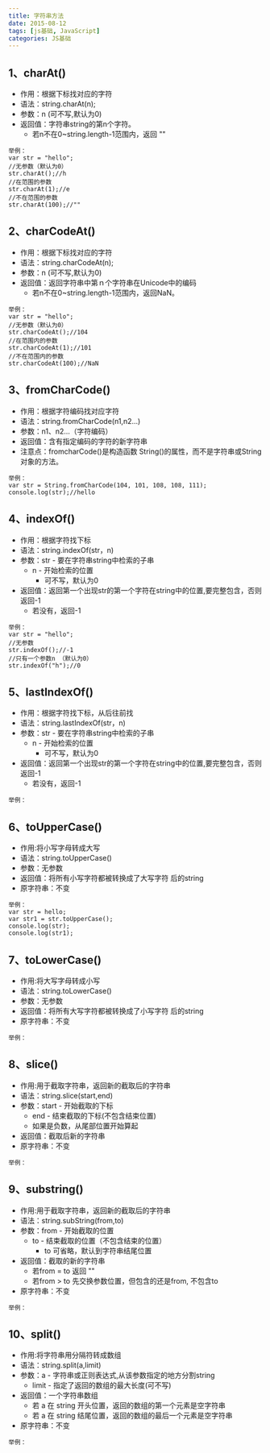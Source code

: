 ```yaml
---
title: 字符串方法
date: 2015-08-12
tags: [js基础, JavaScript]
categories: JS基础
---
```


## 1、charAt()
* 作用：根据下标找对应的字符
* 语法：string.charAt(n);
* 参数：n (可不写,默认为0)
* 返回值：字符串string的第n个字符。
 	* 若n不在0~string.length-1范围内，返回  ""
	
```
举例：
var str = "hello";
//无参数（默认为0）
str.charAt();//h
//在范围的参数
str.charAt(1);//e
//不在范围的参数
str.charAt(100);//""
```
<!--more-->
## 2、charCodeAt()
* 作用：根据下标找对应的字符
* 语法：string.charCodeAt(n);
* 参数：n  (可不写,默认为0)
* 返回值：返回字符串中第ｎ个字符串在Unicode中的编码
	* 若n不在0~string.length-1范围内，返回NaN。
```
举例：
var str = "hello";
//无参数（默认为0）
str.charCodeAt();//104
//在范围内的参数
str.charCodeAt(1);//101
//不在范围内的参数
str.charCodeAt(100);//NaN
```

## 3、fromCharCode()
* 作用：根据字符编码找对应字符
* 语法：string.fromCharCode(n1,n2...)
* 参数：n1、n2...（字符编码）
* 返回值：含有指定编码的字符的新字符串
* 注意点：fromcharCode()是构造函数 String()的属性，而不是字符串或String对象的方法。
```
举例：
var str = String.fromCharCode(104, 101, 108, 108, 111);
console.log(str);//hello
```

## 4、indexOf()
* 作用：根据字符找下标
* 语法：string.indexOf(str，n)
* 参数：str - 要在字符串string中检索的子串
	* n - 开始检索的位置
		* 可不写，默认为0
* 返回值：返回第一个出现str的第一个字符在string中的位置,要完整包含，否则返回-1
	* 若没有，返回-1
```
举例：
var str = "hello";
//无参数
str.indexOf();//-1
//只有一个参数n （默认为0）
str.indexOf("h");//0
```

## 5、lastIndexOf()
* 作用：根据字符找下标，从后往前找
* 语法：string.lastIndexOf(str，n)
* 参数：str - 要在字符串string中检索的子串
	* n - 开始检索的位置
		* 可不写，默认为0
* 返回值：返回第一个出现str的第一个字符在string中的位置,要完整包含，否则返回-1
	* 若没有，返回-1
```
举例：

```

## 6、toUpperCase()
* 作用:将小写字母转成大写
* 语法：string.toUpperCase()
* 参数：无参数
* 返回值：将所有小写字符都被转换成了大写字符 后的string
* 原字符串：不变
```
举例：
var str = hello;
var str1 = str.toUpperCase();
console.log(str);
console.log(str1);
```

## 7、toLowerCase()
* 作用:将大写字母转成小写
* 语法：string.toLowerCase()
* 参数：无参数
* 返回值：将所有大写字符都被转换成了小写字符 后的string
* 原字符串：不变
```
举例：

```

## 8、slice()
* 作用:用于截取字符串，返回新的截取后的字符串
* 语法：string.slice(start,end)
* 参数：start - 开始截取的下标
	* end - 结束截取的下标(不包含结束位置)
	* 如果是负数，从尾部位置开始算起
* 返回值：截取后新的字符串
* 原字符串：不变
```
举例：

```


## 9、substring()
* 作用:用于截取字符串，返回新的截取后的字符串
* 语法：string.subString(from,to)
* 参数：from - 开始截取的位置
	* to - 结束截取的位置（不包含结束的位置）
		* to 可省略，默认到字符串结尾位置
* 返回值：截取的新的字符串
	* 若from = to 返回 ""
	* 若from > to 先交换参数位置，但包含的还是from, 不包含to
* 原字符串：不变
```
举例：

```

## 10、split()
* 作用:将字符串用分隔符转成数组
* 语法：string.split(a,limit)
* 参数：a - 字符串或正则表达式,从该参数指定的地方分割string
	* limit - 指定了返回的数组的最大长度(可不写)
* 返回值：一个字符串数组
	* 若 a 在 string 开头位置，返回的数组的第一个元素是空字符串
	* 若 a 在 string 结尾位置，返回的数组的最后一个元素是空字符串
* 原字符串：不变
```
举例：

```